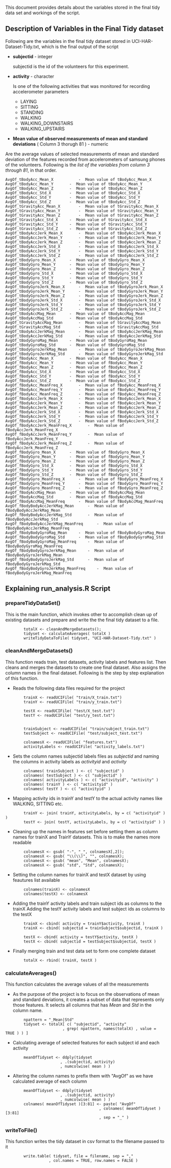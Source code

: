 This document provides details about the variables stored in the final tidy 
data set and workings of the script.

## Description of Variables in the Final Tidy dataset

Following are the variables in the final tidy dataset stored in UCI-HAR-Dataset-Tidy.txt, which is the final output of the script

* __subjectid__  - integer 

  subjectid is the id of the volunteers for this experiment.

* __activity__   - character

  Is one of the following activities that was monitored for recording accelerometer parameters
  
  + LAYING
  + SITTING
  + STANDING
  + WALKING
  + WALKING_DOWNSTAIRS
  + WALKING_UPSTAIRS

* __Mean value of observed measurements of mean and standard deviations__ ( Column 3 thorugh 81 ) - numeric
 
 Are the average values of selected measurements of mean and standard deviation of the features  recorded from accelerometers of samsung phones of the volunteers. Following is the _list of the variables from column 3 through 81_, in that order.
```
AvgOf_tBodyAcc_Mean_X        	-  Mean value of tBodyAcc_Mean_X
AvgOf_tBodyAcc_Mean_Y		-  Mean value of tBodyAcc_Mean_Y
AvgOf_tBodyAcc_Mean_Z		-  Mean value of tBodyAcc_Mean_Z
AvgOf_tBodyAcc_Std_X		-  Mean value of tBodyAcc_Std_X
AvgOf_tBodyAcc_Std_Y		-  Mean value of tBodyAcc_Std_Y
AvgOf_tBodyAcc_Std_Z		-  Mean value of tBodyAcc_Std_Z
AvgOf_tGravityAcc_Mean_X		-  Mean value of tGravityAcc_Mean_X
AvgOf_tGravityAcc_Mean_Y		-  Mean value of tGravityAcc_Mean_Y
AvgOf_tGravityAcc_Mean_Z		-  Mean value of tGravityAcc_Mean_Z
AvgOf_tGravityAcc_Std_X		-  Mean value of tGravityAcc_Std_X
AvgOf_tGravityAcc_Std_Y		-  Mean value of tGravityAcc_Std_Y
AvgOf_tGravityAcc_Std_Z		-  Mean value of tGravityAcc_Std_Z
AvgOf_tBodyAccJerk_Mean_X		-  Mean value of tBodyAccJerk_Mean_X
AvgOf_tBodyAccJerk_Mean_Y		-  Mean value of tBodyAccJerk_Mean_Y
AvgOf_tBodyAccJerk_Mean_Z		-  Mean value of tBodyAccJerk_Mean_Z
AvgOf_tBodyAccJerk_Std_X		-  Mean value of tBodyAccJerk_Std_X
AvgOf_tBodyAccJerk_Std_Y		-  Mean value of tBodyAccJerk_Std_Y
AvgOf_tBodyAccJerk_Std_Z		-  Mean value of tBodyAccJerk_Std_Z
AvgOf_tBodyGyro_Mean_X		-  Mean value of tBodyGyro_Mean_X
AvgOf_tBodyGyro_Mean_Y		-  Mean value of tBodyGyro_Mean_Y
AvgOf_tBodyGyro_Mean_Z		-  Mean value of tBodyGyro_Mean_Z
AvgOf_tBodyGyro_Std_X		-  Mean value of tBodyGyro_Std_X
AvgOf_tBodyGyro_Std_Y		-  Mean value of tBodyGyro_Std_Y
AvgOf_tBodyGyro_Std_Z		-  Mean value of tBodyGyro_Std_Z
AvgOf_tBodyGyroJerk_Mean_X		-  Mean value of tBodyGyroJerk_Mean_X
AvgOf_tBodyGyroJerk_Mean_Y		-  Mean value of tBodyGyroJerk_Mean_Y
AvgOf_tBodyGyroJerk_Mean_Z		-  Mean value of tBodyGyroJerk_Mean_Z
AvgOf_tBodyGyroJerk_Std_X		-  Mean value of tBodyGyroJerk_Std_X
AvgOf_tBodyGyroJerk_Std_Y		-  Mean value of tBodyGyroJerk_Std_Y
AvgOf_tBodyGyroJerk_Std_Z		-  Mean value of tBodyGyroJerk_Std_Z
AvgOf_tBodyAccMag_Mean		-  Mean value of tBodyAccMag_Mean
AvgOf_tBodyAccMag_Std		-  Mean value of tBodyAccMag_Std
AvgOf_tGravityAccMag_Mean		-  Mean value of tGravityAccMag_Mean
AvgOf_tGravityAccMag_Std		-  Mean value of tGravityAccMag_Std
AvgOf_tBodyAccJerkMag_Mean		-  Mean value of tBodyAccJerkMag_Mean
AvgOf_tBodyAccJerkMag_Std		-  Mean value of tBodyAccJerkMag_Std
AvgOf_tBodyGyroMag_Mean		-  Mean value of tBodyGyroMag_Mean
AvgOf_tBodyGyroMag_Std		-  Mean value of tBodyGyroMag_Std
AvgOf_tBodyGyroJerkMag_Mean		-  Mean value of tBodyGyroJerkMag_Mean
AvgOf_tBodyGyroJerkMag_Std		-  Mean value of tBodyGyroJerkMag_Std
AvgOf_fBodyAcc_Mean_X		-  Mean value of fBodyAcc_Mean_X
AvgOf_fBodyAcc_Mean_Y		-  Mean value of fBodyAcc_Mean_Y
AvgOf_fBodyAcc_Mean_Z		-  Mean value of fBodyAcc_Mean_Z
AvgOf_fBodyAcc_Std_X		-  Mean value of fBodyAcc_Std_X
AvgOf_fBodyAcc_Std_Y		-  Mean value of fBodyAcc_Std_Y
AvgOf_fBodyAcc_Std_Z		-  Mean value of fBodyAcc_Std_Z
AvgOf_fBodyAcc_MeanFreq_X		-  Mean value of fBodyAcc_MeanFreq_X
AvgOf_fBodyAcc_MeanFreq_Y		-  Mean value of fBodyAcc_MeanFreq_Y
AvgOf_fBodyAcc_MeanFreq_Z		-  Mean value of fBodyAcc_MeanFreq_Z
AvgOf_fBodyAccJerk_Mean_X		-  Mean value of fBodyAccJerk_Mean_X
AvgOf_fBodyAccJerk_Mean_Y		-  Mean value of fBodyAccJerk_Mean_Y
AvgOf_fBodyAccJerk_Mean_Z		-  Mean value of fBodyAccJerk_Mean_Z
AvgOf_fBodyAccJerk_Std_X		-  Mean value of fBodyAccJerk_Std_X
AvgOf_fBodyAccJerk_Std_Y		-  Mean value of fBodyAccJerk_Std_Y
AvgOf_fBodyAccJerk_Std_Z		-  Mean value of fBodyAccJerk_Std_Z
AvgOf_fBodyAccJerk_MeanFreq_X		-  Mean value of fBodyAccJerk_MeanFreq_X
AvgOf_fBodyAccJerk_MeanFreq_Y		-  Mean value of fBodyAccJerk_MeanFreq_Y
AvgOf_fBodyAccJerk_MeanFreq_Z		-  Mean value of fBodyAccJerk_MeanFreq_Z
AvgOf_fBodyGyro_Mean_X		-  Mean value of fBodyGyro_Mean_X
AvgOf_fBodyGyro_Mean_Y		-  Mean value of fBodyGyro_Mean_Y
AvgOf_fBodyGyro_Mean_Z		-  Mean value of fBodyGyro_Mean_Z
AvgOf_fBodyGyro_Std_X		-  Mean value of fBodyGyro_Std_X
AvgOf_fBodyGyro_Std_Y		-  Mean value of fBodyGyro_Std_Y
AvgOf_fBodyGyro_Std_Z		-  Mean value of fBodyGyro_Std_Z
AvgOf_fBodyGyro_MeanFreq_X		-  Mean value of fBodyGyro_MeanFreq_X
AvgOf_fBodyGyro_MeanFreq_Y		-  Mean value of fBodyGyro_MeanFreq_Y
AvgOf_fBodyGyro_MeanFreq_Z		-  Mean value of fBodyGyro_MeanFreq_Z
AvgOf_fBodyAccMag_Mean		-  Mean value of fBodyAccMag_Mean
AvgOf_fBodyAccMag_Std		-  Mean value of fBodyAccMag_Std
AvgOf_fBodyAccMag_MeanFreq		-  Mean value of fBodyAccMag_MeanFreq
AvgOf_fBodyBodyAccJerkMag_Mean		-  Mean value of fBodyBodyAccJerkMag_Mean
AvgOf_fBodyBodyAccJerkMag_Std		-  Mean value of fBodyBodyAccJerkMag_Std
AvgOf_fBodyBodyAccJerkMag_MeanFreq		-  Mean value of fBodyBodyAccJerkMag_MeanFreq
AvgOf_fBodyBodyGyroMag_Mean		-  Mean value of fBodyBodyGyroMag_Mean
AvgOf_fBodyBodyGyroMag_Std		-  Mean value of fBodyBodyGyroMag_Std
AvgOf_fBodyBodyGyroMag_MeanFreq		-  Mean value of fBodyBodyGyroMag_MeanFreq
AvgOf_fBodyBodyGyroJerkMag_Mean		-  Mean value of fBodyBodyGyroJerkMag_Mean
AvgOf_fBodyBodyGyroJerkMag_Std		-  Mean value of fBodyBodyGyroJerkMag_Std
AvgOf_fBodyBodyGyroJerkMag_MeanFreq		-  Mean value of fBodyBodyGyroJerkMag_MeanFreq
```

## Explaining run_analysis.R Script

### prepareTidyDataSet()

This is the main function, which invokes other to accomplish clean up of existing datasets and prepare and write the the final tidy dataset to a file.

```
        totalX <- cleanAndMergeDatasets();
        tidyset <- calculateAverages( totalX )
        writeTidyDataToFile( tidyset, "UCI-HAR-Dataset-Tidy.txt" )
```

### cleanAndMergeDatasets() 

This function reads train, test datasets, activity labels and features list. Then cleans and merges the datasets to create one final dataset. Also assigns the column names in the final dataset. Following is the step by step explanation of this function.

+ Reads the following data files required for the project
```
        trainX <- readUCIFile( "train/X_train.txt")
        trainY <- readUCIFile( "train/y_train.txt")

        testX <- readUCIFile( "test/X_test.txt")
        testY <- readUCIFile( "test/y_test.txt")
        
        
        trainSubject <- readUCIFile( "train/subject_train.txt")
        testSubject <- readUCIFile( "test/subject_test.txt")
        
        colnamesX <- readUCIFile( "features.txt")
        activityLabels <- readUCIFile( "activity_labels.txt")        
```  

+ Sets the column names subjectid labels files as _subjectid_ and naming the columns in activity labels as _activityid_ and _activity_
```
        colnames( trainSubject ) <- c( "subjectid" )
        colnames( testSubject ) <- c( "subjectid" )
        colnames( activityLabels ) <- c( "activityid", "activity" )
        colnames( trainY ) <- c( "activityid" )
        colnames( testY ) <- c( "activityid" )        
```

+ Mapping activity ids in trainY and testY to the actual activity names like WALKING, SITTING etc.
```
        trainY <- join( trainY, activityLabels, by = c( "activityid" ) )
        testY <- join( testY, activityLabels, by = c( "activityid" ) )
```        

+ Cleaning up the names in features set before setting them as column names for trainX and TrainY datasets. This is to make the names more readable
```
        colnamesX <- gsub( "-", "_", colnamesX[,2]);
        colnamesX <- gsub( "\\(\\)", "", colnamesX);
        colnamesX <- gsub( "mean", "Mean", colnamesX);
        colnamesX <- gsub( "std", "Std", colnamesX);
```

+ Setting the column names for trainX and testX dataset by using feautures list available
```
        colnames(trainX) <- colnamesX
        colnames(testX) <- colnamesX
```

+ Adding the trainY activity labels and train subject ids as columns to the trainX
Adding the testY activity labels and test subject ids as columns to the testX
```
        trainX <- cbind( activity = trainY$activity, trainX )  
        trainX <- cbind( subjectid = trainSubject$subjectid, trainX )  

        testX <- cbind( activity = testY$activity, testX ) 
        testX <- cbind( subjectid = testSubject$subjectid, testX )
```

+ Finally merging train and test data set to form one complete dataset
```
        totalX <- rbind( trainX, testX ) 
```

### calculateAverages()

This function calculates the average values of all the measurements 

+ As the purpose of the project is to focus on the observations of mean and standard deviations, it creates a subset of data that represents only those features. It selects all columns that has _Mean_ and _Std_ in the column name.
```
        npattern = "_Mean|Std"
        tidyset <- totalX[ c( "subjectid", "activity"
                         , grep( npattern, names(totalX) , value = TRUE ) ) ]
```

+ Calculating average of selected features for each subject id and each activity
```
        meanOfTidyset <- ddply(tidyset
                        , .(subjectid, activity)
                        , numcolwise( mean ) )
```

+ Altering the column names to prefix them with "AvgOf" as we have calculated average of each column
```
        meanOfTidyset <- ddply(tidyset
                        , .(subjectid, activity)
                        , numcolwise( mean ) )
        colnames( meanOfTidyset )[3:81] <- paste( "AvgOf"
                                         , colnames( meanOfTidyset )[3:81]
                                         , sep = "_" )
```


### writeToFile()

This function writes the tidy dataset in csv format to the filename passed to it

```
        write.table( tidyset, file = filename, sep = ","
                   , col.names = TRUE, row.names = FALSE )
```